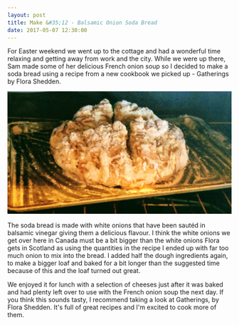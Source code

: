 ```yaml
---
layout: post
title: Make &#35;12 - Balsamic Onion Soda Bread
date: 2017-05-07 12:30:00
---
```


For Easter weekend we went up to the cottage and had a wonderful time relaxing and getting away from work and the city. While we were up there, Sam made some of her delicious French onion soup so I decided to make a soda bread using a recipe from a new cookbook we picked up - Gatherings by Flora Shedden.

![In the oven](/assets/images/makes/12-1.jpg)

The soda bread is made with white onions that have been sautéd in balsamic vinegar giving them a delicious flavour. I think the white onions we get over here in Canada must be a bit bigger than the white onions Flora gets in Scotland as using the quantities in the recipe I ended up with far too much onion to mix into the bread. I added half the dough ingredients again, to make a bigger loaf and baked for a bit longer than the suggested time because of this and the loaf turned out great.

We enjoyed it for lunch with a selection of cheeses just after it was baked and had plenty left over to use with the French onion soup the next day. If you think this sounds tasty, I recommend taking a look at Gatherings, by Flora Shedden. It's full of great recipes and I'm excited to cook more of them.
